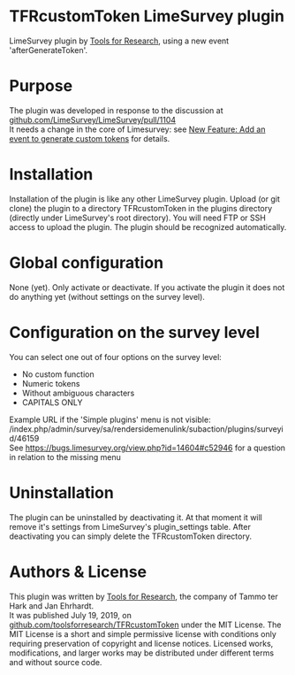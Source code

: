# **TFRcustomToken LimeSurvey plugin**
LimeSurvey plugin by [Tools for Research](https://www.toolsforresearch.com), using a new event 'afterGenerateToken'.

# Purpose
The plugin was developed in response to the discussion at [github.com/LimeSurvey/LimeSurvey/pull/1104](https://github.com/LimeSurvey/LimeSurvey/pull/1104)  
It needs a change in the core of Limesurvey: see [New Feature: Add an event to generate custom tokens](https://github.com/LimeSurvey/LimeSurvey/pull/1307) for details.

# Installation
Installation of the plugin is like any other LimeSurvey plugin. Upload (or git clone) the plugin to a directory TFRcustomToken in the plugins directory (directly under LimeSurvey's root directory). You will need FTP or SSH access to upload the plugin. The plugin should be recognized automatically.

# Global configuration
None (yet). Only activate or deactivate. If you activate the plugin it does not do anything yet (without settings on the survey level).

# Configuration on the survey level
You can select one out of four options on the survey level:  
* No custom function  
* Numeric tokens  
* Without ambiguous characters  
* CAPITALS ONLY  

Example URL if the 'Simple plugins' menu is not visible:  
/index.php/admin/survey/sa/rendersidemenulink/subaction/plugins/surveyid/46159  
See https://bugs.limesurvey.org/view.php?id=14604#c52946 for a question in relation to the missing menu

# Uninstallation
The plugin can be uninstalled by deactivating it. At that moment it will remove it's settings from LimeSurvey's plugin_settings table. After deactivating you can simply delete the TFRcustomToken directory.

# Authors & License
This plugin was written by [Tools for Research](https://www.toolsforresearch.com), the company of Tammo ter Hark and Jan Ehrhardt.  
It was published July 19, 2019, on [github.com/toolsforresearch/TFRcustomToken](https://github.com/toolsforresearch/TFRcustomToken) under the MIT License. The MIT License is a short and simple permissive license with conditions only requiring preservation of copyright and license notices. Licensed works, modifications, and larger works may be distributed under different terms and without source code.

